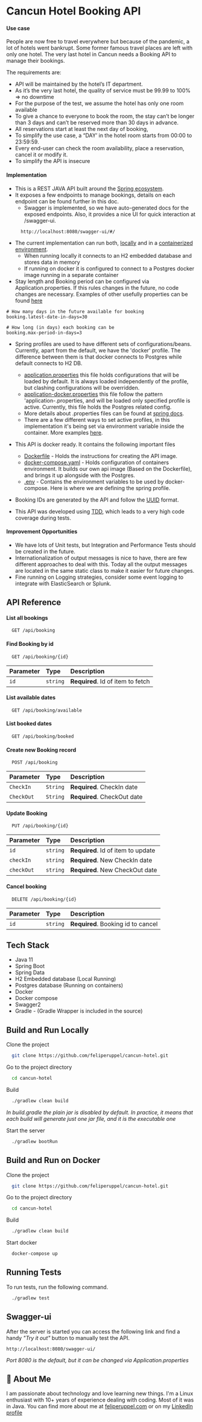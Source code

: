 
# Cancun Hotel Booking API

#### Use case

People are now free to travel everywhere but because of the pandemic, a lot of hotels went
bankrupt. Some former famous travel places are left with only one hotel.
The very last hotel in Cancun needs a Booking API to manage their bookings.

The requirements are:
- API will be maintained by the hotel’s IT department.
- As it’s the very last hotel, the quality of service must be 99.99 to 100% => no downtime
- For the purpose of the test, we assume the hotel has only one room available
- To give a chance to everyone to book the room, the stay can’t be longer than 3 days and can’t be reserved more than 30 days in advance.
- All reservations start at least the next day of booking,
- To simplify the use case, a “DAY’ in the hotel room starts from 00:00 to 23:59:59.
- Every end-user can check the room availability, place a reservation, cancel it or modify it.
- To simplify the API is insecure

#### Implementation

- This is a REST JAVA API built around the [Spring ecosystem](https://spring.io/why-spring).
- It exposes a few endpoints to manage bookings, details on each endpoint can be found further in this doc.
    - Swagger is implemented, so we have auto-generated docs for the exposed endpoints. Also, it provides a nice UI for quick interaction at /swagger-ui.
  ```
    http://localhost:8080/swagger-ui/#/
  ```
- The current implementation can run both, [locally](https://github.com/feliperuppel/cancun-hotel/blob/main/README.md#build-and-run-locally) and in a [containerized environment](https://github.com/feliperuppel/cancun-hotel/blob/main/README.md#build-and-run-on-docker).
    - When running locally it connects to an H2 embedded database and stores data in memory
    - If running on docker it is configured to connect to a Postgres docker image running in a separate container
- Stay length and Booking period can be configured via Application.properties. If this rules changes in the future, no code changes are necessary. Examples of other usefully properties can be found [here](https://docs.spring.io/spring-boot/docs/2.5.2/reference/html/application-properties.html#application-properties.core)
```properties
# How many days in the future available for booking
booking.latest-date-in-days=30

# How long (in days) each booking can be
booking.max-period-in-days=3
```
- Spring profiles are used to have different sets of configurations/beans. Currently, apart from the default, we have the 'docker' profile. The difference between them is that docker connects to Postgres while default connects to H2 DB.
    - [application.properties](https://github.com/feliperuppel/cancun-hotel/blob/main/src/main/resources/application.properties) this file holds configurations that will be loaded by default. It is always loaded independently of the profile, but clashing configurations will be overridden.
    - [application-docker.properties](https://github.com/feliperuppel/cancun-hotel/blob/main/src/main/resources/application-docker.properties) this file follow the pattern 'application-<profile>.properties, and will be loaded only specified profile is active. Currently, this file holds the Postgres related config.
    - More details about .properties files can be found at [spring docs](https://docs.spring.io/spring-boot/docs/2.5.2/reference/htmlsingle/#features.external-config).
    - There are a few different ways to set active profiles, in this implementation it's being set via environment variable inside the container. More examples [here](https://docs.spring.io/spring-boot/docs/2.5.2/reference/htmlsingle/#features.profiles).
- This API is docker ready. It contains the following important files
   - [Dockerfile](https://github.com/feliperuppel/cancun-hotel/blob/main/Dockerfile) - Holds the instructions for creating the API image.
   - [docker-compose.yaml](https://github.com/feliperuppel/cancun-hotel/blob/main/docker-compose.yaml) - Holds configuration of containers environment. It builds our own api image (Based on the Dockerfile), and brings it up alongside with the Postgres.
   - [.env](https://github.com/feliperuppel/cancun-hotel/blob/main/.env) - Contains the environment variables to be used by docker-compose. Here is where we are defining the spring profile.

- Booking IDs are generated by the API and follow the [UUID](https://techterms.com/definition/uuid) format.

- This API was developed using [TDD](http://agiledata.org/essays/tdd.html), which leads to a very high code coverage during tests.

#### Improvement Opportunities

- We have lots of Unit tests, but Integration and Performance Tests should be created in the future.
- Internationalization of output messages is nice to have, there are few different approaches to deal with this. Today all the output messages are located in the same static class to make it easier for future changes.
- Fine running on Logging strategies, consider some event logging to integrate with ElasticSearch or Splunk.

## API Reference

#### List all bookings

```http
  GET ​/api​/booking
```

#### Find Booking by id

```http
  GET ​/api​/booking​/{id}
```

| Parameter | Type     | Description                       |
|:----------|:---------|:----------------------------------|
| `id`      | `string` | **Required**. Id of item to fetch |

#### List available dates

```http
  GET ​/api​/booking​/available
```

#### List booked dates

```http
  GET ​/api​/booking​/booked
```

#### Create new Booking record

```http
  POST ​/api​/booking
```

| Parameter  | Type     | Description                 |
|:-----------|:---------|:----------------------------|
| `CheckIn`  | `String` | **Required**. CheckIn date  |
| `CheckOut` | `String` | **Required**. CheckOut date |

#### Update Booking

```http
  PUT ​/api​/booking​/{id}
```

| Parameter  | Type     | Description                        |
|:-----------|:---------|:-----------------------------------|
| `id`       | `string` | **Required**. Id of item to update |
| `checkIn`  | `string` | **Required**. New CheckIn date     |
| `checkOut` | `string` | **Required**. New CheckOut date    |

#### Cancel booking

```http
  DELETE ​/api​/booking​/{id}
```

| Parameter | Type     | Description                        |
|:----------|:---------|:-----------------------------------|
| `id`      | `string` | **Required**. Booking id to cancel |


## Tech Stack

- Java 11
- Spring Boot
- Spring Data
- H2 Embedded database (Local Running)
- Postgres database (Running on containers)
- Docker
- Docker compose
- Swagger2
- Gradle - (Gradle Wrapper is included in the source)


## Build and Run Locally

Clone the project

```bash
  git clone https://github.com/feliperuppel/cancun-hotel.git
```

Go to the project directory

```bash
  cd cancun-hotel
```

Build

```bash
  ./gradlew clean build
```
*In build.gradle the plain jar is disabled by default. In practice, it means that each build will generate just one jar file, and it is the executable one* 

Start the server

```bash
  ./gradlew bootRun
```

## Build and Run on Docker

Clone the project

```bash
  git clone https://github.com/feliperuppel/cancun-hotel.git
```

Go to the project directory

```bash
  cd cancun-hotel
```

Build

```bash
  ./gradlew clean build
```

Start docker

```bash
  docker-compose up
```

## Running Tests

To run tests, run the following command.

```bash
  ./gradlew test
```

## Swagger-ui

After the server is started you can access the following link and find a handy *"Try it out"* button to manually test the API.

```
http://localhost:8080/swagger-ui/
```
*Port 8080 is the default, but it can be changed via Application.properties* 

## 🚀 About Me
I am passionate about technology and love learning new things. I'm a Linux enthusiast with 10+
years of experience dealing with coding. Most of it was in Java.
You can find more about me at [feliperuppel.com](https://feliperuppel.com) or on my [LinkedIn profile](https://www.linkedin.com/in/feliperuppel/)

